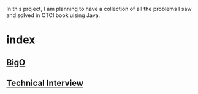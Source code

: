 In this project, I am planning to have a collection of all the problems I saw and solved in CTCI book uising Java.

# index
## [BigO](src/main/java/wassouf/ali/ctci/bigO) 
## [Technical Interview](src/main/java/wassouf/ali/ctci/technicalinterview) 